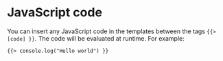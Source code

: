 # JavaScript code

You can insert any JavaScript code in the templates between the tags
`{{> [code] }}`. The code will be evaluated at runtime. For example:

```
{{> console.log("Hello world") }}
```
